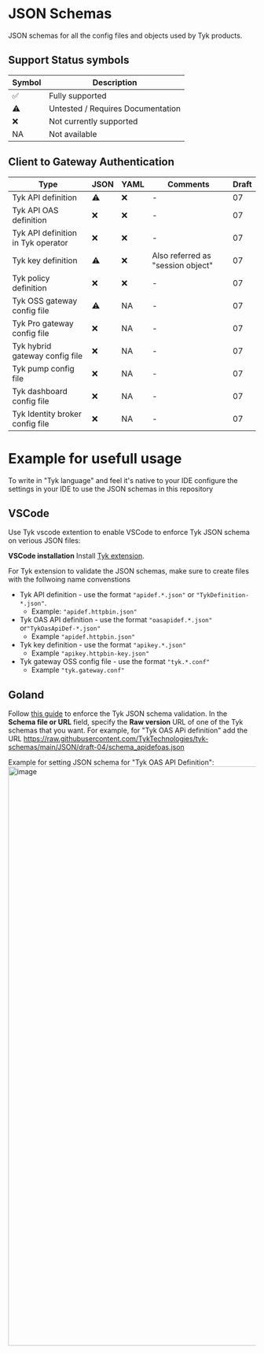# JSON Schemas

JSON schemas for all the config files and objects used by Tyk products. 

## Support Status symbols

| Symbol | Description |
| --------- | --------- |
| ✅ | Fully supported |
| ⚠️ | Untested / Requires Documentation |
| ❌️ | Not currently supported |
| NA | Not available |

## Client to Gateway Authentication

| Type        | JSON      | YAML | Comments | Draft |
| ----------- | --------- | ---- | --------- | -------- |
| Tyk API definition | ⚠️ | ❌️ | - | 07 |
| Tyk API OAS definition | ❌️ | ❌️ | - | 07 |
| Tyk API definition in Tyk operator | ❌️ | ❌ | - | 07 |
| Tyk key definition | ⚠️ | ❌️ | Also referred as "session object" | 07 |
| Tyk policy definition | ❌️ | ❌️ | - | 07 |
| Tyk OSS gateway config file | ⚠️ | NA | - | 07 |
| Tyk Pro gateway config file | ❌️ | NA | - | 07 |
| Tyk hybrid gateway config file | ❌️ | NA | - | 07 |
| Tyk pump config file | ❌️ | NA | - | 07 |
| Tyk dashboard config file | ❌️ | NA | - | 07 |
| Tyk Identity broker config file | ❌️ | NA | - | 07 |

# Example for usefull usage
To write in "Tyk language" and feel it's native to your IDE configure the settings in your IDE to use the JSON schemas in this repository

## VSCode

Use Tyk vscode extention to enable VSCode to enforce Tyk JSON schema on verious JSON files:

**VSCode installation**
Install [Tyk extension](https://marketplace.visualstudio.com/items?itemName=TykTechnologiesLimited.tyk-schemas).

For Tyk extension to validate the JSON schemas, make sure to create files with the follwoing name convenstions
   - Tyk API definition - use the format `"apidef.*.json"` or  `"TykDefinition-*.json"`. 
     - Example: `"apidef.httpbin.json"`
   - Tyk OAS API definition - use the format `"oasapidef.*.json"` or`"TykOasApiDef-*.json"`
     - Example `"apidef.httpbin.json"` 
   - Tyk key definition - use the format `"apikey.*.json"`
     - Example `"apikey.httpbin-key.json"`
   - Tyk gateway OSS config file - use the format `"tyk.*.conf"`
     - Example `"tyk.gateway.conf"`



## Goland

Follow [this guide](https://www.jetbrains.com/help/go/json.html#8ae73b55) to enforce the Tyk JSON schema validation.
In the **Schema file or URL** field, specify the **Raw version** URL of one of the Tyk schemas that you want. 
For example, for "Tyk OAS APi definition" add the URL https://raw.githubusercontent.com/TykTechnologies/tyk-schemas/main/JSON/draft-04/schema_apidefoas.json

Example for setting JSON schema for "Tyk OAS API Definition":
<img width="1178" alt="image" src="https://user-images.githubusercontent.com/3155222/180099534-ef58b1f2-dc18-4113-b47d-ed789f63da0a.png">

